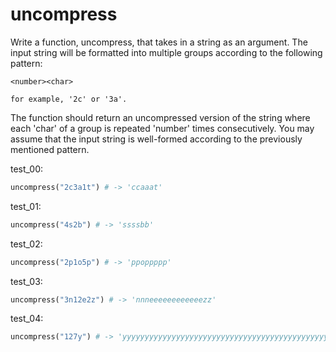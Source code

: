 # uncompress

Write a function, uncompress, that takes in a string as an argument. The input string will be formatted into multiple groups according to the following pattern:

```
<number><char>

for example, '2c' or '3a'.
```

The function should return an uncompressed version of the string where each 'char' of a group is repeated 'number' times consecutively.
You may assume that the input string is well-formed according to the previously mentioned pattern.

test_00:
```py
uncompress("2c3a1t") # -> 'ccaaat'
```

test_01:
```py
uncompress("4s2b") # -> 'ssssbb'
```

test_02:
```py
uncompress("2p1o5p") # -> 'ppoppppp'
```

test_03:
```py
uncompress("3n12e2z") # -> 'nnneeeeeeeeeeeezz'
```

test_04:
```py
uncompress("127y") # -> 'yyyyyyyyyyyyyyyyyyyyyyyyyyyyyyyyyyyyyyyyyyyyyyyyyyyyyyyyyyyyyyyyyyyyyyyyyyyyyyyyyyyyyyyyyyyyyyyyyyyyyyyyyyyyyyyyyyyyyyyyyyyyyyy'
```


